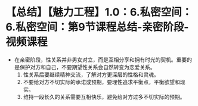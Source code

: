 # 【总结】【魅力工程】1.0：6.私密空间：6.私密空间：第9节课程总结-亲密阶段-视频课程

-   在亲密阶段，性关系并非男女对立，而是互相分享和拥有时光的契机。重要的是保护对方和自己，不要期望性关系会自然转变为恋爱关系。
    1.  性关系后要继续精神交流，了解对方更深层的性格和灵魂。
    2.  不要给对方不切实际的承诺或预期，要理性追求平衡点，平衡欲望和现实。
    3.  维持一段长久的关系需要互相快乐，避免给对方过多不切实际的预期。